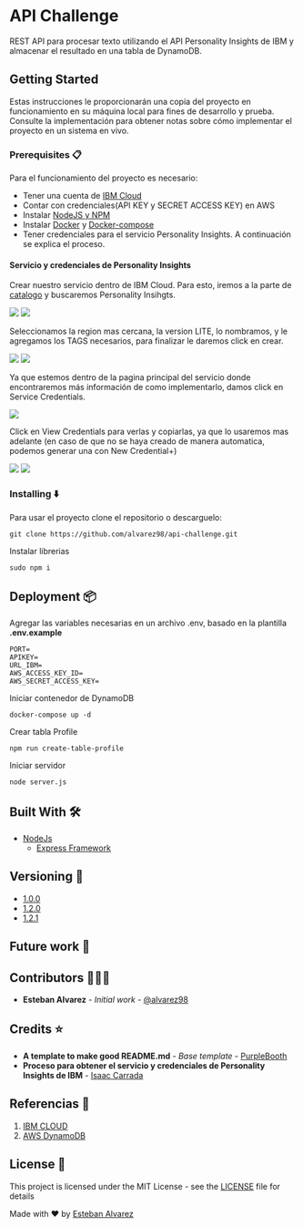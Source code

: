 # API Challenge

REST API para procesar texto utilizando el API Personality Insights de IBM y
almacenar el resultado en una tabla de DynamoDB.

## Getting Started

Estas instrucciones le proporcionarán una copia del proyecto en funcionamiento en su máquina local para fines de desarrollo y prueba. Consulte la implementación para obtener notas sobre cómo implementar el proyecto en un sistema en vivo.

### Prerequisites 📋

Para el funcionamiento del proyecto es necesario:

- Tener una cuenta de [IBM Cloud](https://www.ibm.com/cloud/)
- Contar con credenciales(API KEY y SECRET ACCESS KEY) en AWS
- Instalar [NodeJS y NPM](https://nodejs.org/es/download/)
- Instalar [Docker](https://docs.docker.com/engine/install/) y [Docker-compose](https://docs.docker.com/compose/install/)
- Tener credenciales para el servicio Personality Insights. A continuación se explica el proceso.

#### Servicio y credenciales de Personality Insights

Crear nuestro servicio dentro de IBM Cloud. Para esto, iremos a la parte de [catalogo](https://cloud.ibm.com/catalog#services) y buscaremos Personality Insihgts.

<img src="./assets/im1.png"/>
<img src="./assets/im2.png"/>

Seleccionamos la region mas cercana, la version LITE, lo nombramos, y le agregamos los TAGS necesarios, para finalizar le daremos click en crear.

<img src="./assets/im3.png"/>
<img src="./assets/im4.png"/>

Ya que estemos dentro de la pagina principal del servicio donde encontraremos más información de como implementarlo, damos click en Service Credentials.

<img src="./assets/im5.png"/>

Click en View Credentials para verlas y copiarlas, ya que lo usaremos mas adelante (en caso de que no se haya creado de manera automatica, podemos generar una con New Credential+)

<img src="./assets/im6.png"/>
<img src="./assets/im7.png"/>

### Installing :arrow_down:

Para usar el proyecto clone el repositorio o descarguelo:

```ssh
git clone https://github.com/alvarez98/api-challenge.git
```

Instalar librerias

```
sudo npm i
```

## Deployment 📦

Agregar las variables necesarias en un archivo .env, basado en la plantilla **.env.example**

```
PORT=
APIKEY=
URL_IBM=
AWS_ACCESS_KEY_ID=
AWS_SECRET_ACCESS_KEY=
```

Iniciar contenedor de DynamoDB

```
docker-compose up -d
```

Crear tabla Profile

```
npm run create-table-profile
```

Iniciar servidor

```bash
node server.js 
```
## Built With :hammer_and_wrench:

- [NodeJs](https://nodejs.org/es/)
  - [Express Framework](https://expressjs.com/es/)

## Versioning :triangular_flag_on_post:

- [1.0.0](https://github.com/alvarez98/api-challenge/tree/1.0.0)
- [1.2.0](https://github.com/alvarez98/api-challenge/tree/1.2.0)
- [1.2.1](https://github.com/alvarez98/api-challenge/tree/1.2.1)

## Future work 🚀

## Contributors :family_man_man_boy:

- **Esteban Alvarez** - _Initial work_ - [@alvarez98](https://github.com/alvarez98)

## Credits :star:

- **A template to make good README.md** - _Base template_ - [PurpleBooth](https://gist.github.com/PurpleBooth/109311bb0361f32d87a2)
- **Proceso para obtener el servicio y credenciales de Personality Insights de IBM** - [Isaac Carrada](https://github.com/elbuenizzy/PersonalityInsights)

## Referencias :link:

1. [IBM CLOUD](https://cloud.ibm.com/apidocs/personality-insights?code=node#introduction)
2. [AWS DynamoDB](https://docs.aws.amazon.com/es_es/amazondynamodb/latest/developerguide/GettingStarted.NodeJs.html)
## License 📄

This project is licensed under the MIT License - see the [LICENSE](LICENSE) file for details

Made with ❤️ by [Esteban Alvarez](https://github.com/alvarez98) 